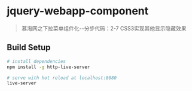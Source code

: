 # jquery-webapp-component

> 慕淘网之下拉菜单组件化--分步代码：2-7 CSS3实现其他显示隐藏效果

## Build Setup

``` bash
# install dependencies
npm install -g http-live-server

# serve with hot reload at localhost:8080
live-server

```